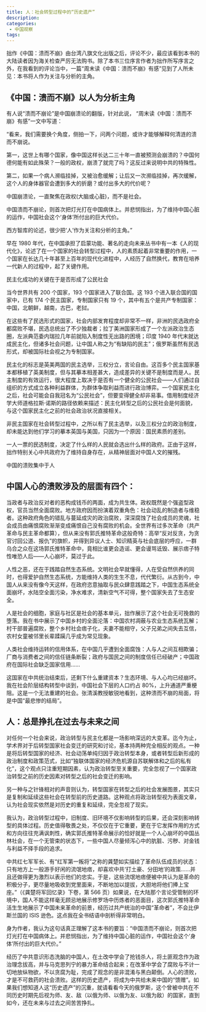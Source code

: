 ```yaml
---
title: 人：社会转型过程中的“历史遗产”
description: 
categories:
 - 中国观察
tags:
---
```


拙作《中国：溃而不崩》由台湾八旗文化出版之后，评论不少，最应该看到本书的大陆读者因为海关检查严厉无法购书。除了本书三位序言作者为拙作所写序言之外，在我看到的评论当中，一篇“周末读《中国：溃而不崩》有感”见到了人所未见：本书将人作为关注与分析的主角。

<!-- more -->

## 《中国：溃而不崩》以人为分析主角

有人说“溃而不崩论”是中国崩溃论的翻版，针对此说， “周末读《中国：溃而不崩》有感”一文中写道：

“看来，我们需要换个角度，侧拍一下，问两个问题，或许才能够解释何清涟的溃而不崩说。

第一，这世上有哪个国家，像中国这样长达二三十年一直被预测会崩溃的？中国何德何能有如此殊荣？一般的政权，崩溃了就完了吗？这反过来说明中共的特殊性。

第二，如果一个病人濒临挂掉，又被治愈缓解；让后又一次濒临挂掉，再次缓解，这个人的身体器官会遭到多大的折磨？或付出多大的代价呢？

中国崩溃论，一直聚焦在政权(大脑或心脏)，而不是社会。

中国溃而不崩论，则首次把灯光打在中国病体上。并悲悯指出，为了维持中国心脏的运作，中国社会这个‘身体’所付出的巨大代价。

西方智库的论述，很少把‘人’作为关注和分析的主角。”

早在 1980 年代，在中国承担了启蒙功能、著名的走向未来丛书中有一本《人的现代化》，论述了在一个国家的社会转型过程中，人的素质起着非常重要的作用，一个国家在长达几十年甚至上百年的现代化进程中，人经历了自然换代，教育在培养一代新人的过程中，起了关键作用。

民主化成功的关键在于是否形成了公民社会

当今世界共有 200 个国家，193 个国家进入了联合国。这 193 个进入联合国的国家中，已有 174 个民主国家，专制国家只有 19 个，其中有五个是共产专制国家：中国，北朝鲜，越南，古巴，老挝。

在这些有了民选形式的国家，社会内部发育程度却非常不一样，非洲的民选政府全都腐败不堪，民选总统出了不少独裁者；拉丁美洲国家形成了一个左派政治生态圈，左派典范委内瑞拉几年前就陷入制度性无出路的困境；印度 1940 年代末就达成民主化，但诸多社会问题，让中国人称之为“有缺陷的民主”；俄罗斯虽然有民选形式，却被国际社会视之为专制国家。

民主化的标志是英美两国的民主选举，三权分立，言论自由。这百多个民主国家基本都移植了英美制度，但与其摹本相差甚大，造成差异的关键不是制度而是人。民主制度的有效运行，很大程度上取决于是否有一个健全的公民社会——人们通过自组织的方式成立各种利益群体，为群体争取利益而进行政治博弈。一个国家民主化之后，社会可能会自我冠名为“公民社会”，但要变得健全却非易事。借用制度经济学大师道格拉斯·诺斯的路径依赖来描述：民主化转型之后的公民社会是何面貌，与这个国家民主化之前的社会政治状况直接相关。

非民主国家在社会转型过程中，之所以有了民主选举，以及三权分立的政治制度，却未能达到他们学习的摹本英国与美国，只因为一个原因：国民素质的差别。

一人一票的民选制度，决定了什么样的人民就会选出什么样的政府。正由于这样，拙作特别关心中共政府为了维持自身存在，从精神层面对中国人文的摧残。

中国的溃败集中于人

## 中国人心的溃败涉及的层面有四个：

当政者与政治反对者的恶构成钱币的两面，成为共生体。政权既然是个强盗型政权，官员当然全面腐败。地方政府因而扮演着双重角色：社会动乱的制造者与维稳者。这种政府角色的错乱与蔓延成灾的政治腐败，深深腐蚀了社会成员的灵魂，社会成员由痛恨腐败渐渐变成痛恨自己没有腐败的机会。全世界有过多次革命（共产革命与民主革命都算），但从来没有郭氏推特革命这般奇特：高举“反对反贪，为贪官讨回公道、报仇”的旗帜，并得到异议人士、知识精英与社会底层的呼应，一群乌合之众在这场郭氏推特革命中，竟相比谁更会造谣、更会谩骂诋毁、展示痞子特性唯恐人后——人心崩坏，莫过于此。

人性之恶，还在于践踏自然生态系统。文明社会早就懂得，人在受自然供养的同时，也得爱护自然生态系统，方能维持人类的生生不息，代代繁衍。从古到今，中国人从来没有像今天这样，在政府恣意抽取与民众肆意践踏之下，中国生态系统全面崩坏，水陆空全面污染，净水难求，清新空气不可得，整个国家失去了生态安全。

人是社会的细胞，家庭与社区是社会的基本单元，拙作展示了这个社会无可挽救的堕落。我在书中展示了中国乡村的全面沦落：中国农村凋蔽与农业生态系统瓦解；村干部普遍腐败，整个乡村社会痞子化，夫妻不能相守，父子兄弟之间失去互信，农村女童被邻里长辈蹂躏几乎成为常见现象。

人类社会维持运转的信用体系，在中国几乎遭到全面腐蚀：人与人之间互相欺骗；厂商与消费者之间的信任链条断裂；政府与国民之间的制度信任已经破产；中国政府在国际社会缺乏国家信用……

这国家在中共统治结束后，还剩下什么重建资本？生态环境、与人心均已经崩坏。我在社会阶层结构转型中谈到，中国社会下层的人口约占 80%，上升通道严重梗阻。这是一个无法重建的社会。张清溪教授敏锐地看到，这种溃而不崩的局面，将是中国“最悲惨的结局”。

## 人：总是挣扎在过去与未来之间

对任何一个社会来说，政治转型与民主化都是一场影响深远的大变革。迄今为止，学术界对于后转型国家社会变迁的研究和讨论，基本持两种完全相反的观点。一种是将后转型国家的经济、社会动荡单纯归因于政治转型本身，或者转型后新形成的政治制度和政策范式，比如“独联体国家的经济危机源自苏联解体和之后的私有化”，这个观点只注重短期因素，认为政治转型至关重要，完全忽视了一个国家政治转型之前的历史因素对转型之后的社会变迁的影响。

另一种与之针锋相对的声音则认为，转型国家在转型之后的社会发展图景，其实只是复制和延续这些社会在转型前的历史道路。这种观点将政治转型视为表面文章，认为社会现实依然是对历史的重复和延续，完全忽视了现实。

我认为，政治转型过程中，旧制度、旧环境不仅影响转型的后果，还会深刻影响转型的具体过程。历史值得敬畏之处，不仅仅在于它重要，更在于它发挥作用的方式和方向往往充满讽刺性，确实郭氏推特革命展示的恰好就是一个人心崩坏的中国丛林社会，在一个无管束的状态下，一些中国人尽量倾泻心中的肮脏、污秽、对金钱与利益不择手段的追求。

中共红七军军长、有“红军第一叛将”之称的龚楚如实描绘了革命队伍成员的状态：只有地方上一般游手好闲的流氓地痞，却喜欢中共‘打土豪、分田地’的政策……并且还做得更为激烈以表示他们的忠实。于是，这些流氓地痞便被中共认为是革命的积极分子，更尽量地吸收到党里面来，不断地加以提拔，大胆地将他们捧上宝座。”（《龚楚将军回忆录》下卷，第 566 页）如果说，在大陆那个言论受管制的环境中，国人不能这样毫无顾忌地展示修罗场中历炼者的恶面目，这次郭氏推特革命活生生地展示了中国未来革命的前景，经历过共产统治的中国“革命者”，不会比伊斯兰国的 ISIS 逊色。这点我在全书结语中剖析得非常明白。

身为作者，我认为这句话真正理解了这本书的要旨：“中国溃而不崩论，则首次把灯光打在中国病体上。并悲悯指出，为了维持中国心脏的运作，中国社会这个‘身体’所付出的巨大代价。”

经历了中共意识形态洗脑的中国人，在土改中学会了抢钱杀人，将土匪观念作为政治理念拔高，并与马克思列宁的暴力革命结合起来；在改革中学会了腐败与不计一切地放纵物欲，不以贪腐为耻，完成了观念的是非混淆与黑白颠倒。人心的溃败，才是不可救药的社会溃败。这样的历史遗产，将成为中共给未来中国的“馈赠”。如果我们想知道人这“历史遗产”的沉重，就请看看今天的俄罗斯，这个曾被中共在不同历史时期先后视为师、友、敌（以俄为师、以俄为友、以俄为敌）的国家，直到如今，还在未来与过去之间苦苦挣扎。
